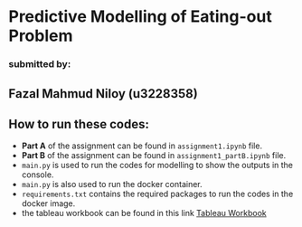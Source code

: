 # Predictive Modelling of Eating-out Problem
### submitted by:
## Fazal Mahmud Niloy (u3228358)

## How to run these codes:
- **Part A** of the assignment can be found in `assignment1.ipynb` file.
- **Part B** of the assignment can be found in `assignment1_partB.ipynb` file.
- `main.py` is used to run the codes for modelling to show the outputs in the console.
- `main.py` is also used to run the docker container.
- `requirements.txt` contains the required packages to run the codes in the docker image.
- the tableau workbook can be found in this link [Tableau Workbook](https://public.tableau.com/app/profile/fazal.mahmud.niloy/viz/DSTSassignment1v2/avgcostvssubzone#1)
